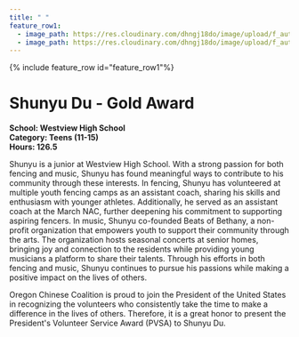 ```yaml
---
title: " "
feature_row1:
  - image_path: https://res.cloudinary.com/dhngj18do/image/upload/f_auto,q_auto/v1/images/pvsa/2024_Shunyu_Du
  - image_path: https://res.cloudinary.com/dhngj18do/image/upload/f_auto,q_auto/v1/images/activities/year_2024
---
```


{% include feature_row id="feature_row1"%}

# Shunyu Du - Gold Award

**School: Westview High School**  
**Category: Teens (11-15)**  
**Hours: 126.5**  

Shunyu is a junior at Westview High School. With a strong passion for both fencing and music, Shunyu has found meaningful ways to contribute to his community through these interests.
In fencing, Shunyu has volunteered at multiple youth fencing camps as an assistant coach, sharing his skills and enthusiasm with younger athletes. Additionally, he served as an assistant coach at the March NAC, further deepening his commitment to supporting aspiring fencers.
In music, Shunyu co-founded Beats of Bethany, a non-profit organization that empowers youth to support their community through the arts. The organization hosts seasonal concerts at senior homes, bringing joy and connection to the residents while providing young musicians a platform to share their talents.
Through his efforts in both fencing and music, Shunyu continues to pursue his passions while making a positive impact on the lives of others.

Oregon Chinese Coalition is proud to join the President of the United States in recognizing the volunteers who consistently take the time to make a difference in the lives of others. Therefore, it is a great honor to present the President's Volunteer Service Award (PVSA) to Shunyu Du.
